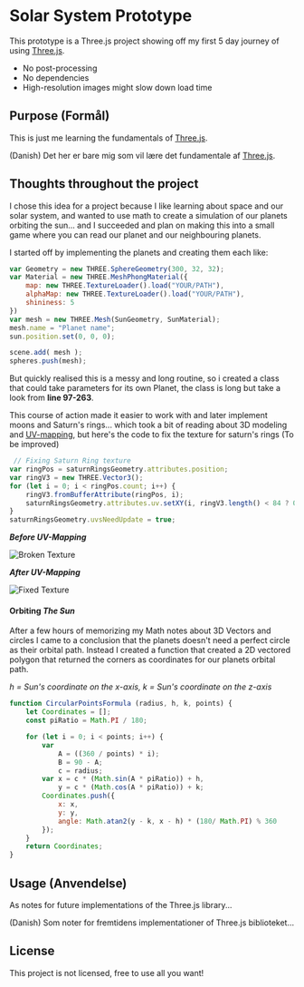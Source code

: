 # Solar System Prototype

This prototype is a Three.js project showing off my first 5 day journey of using [Three.js](https://threejs.org/).

* No post-processing
* No dependencies
* High-resolution images might slow down load time

## Purpose (Formål)

This is just me learning the fundamentals of [Three.js](https://threejs.org/).

(Danish) Det her er bare mig som vil lære det fundamentale af [Three.js](https://threejs.org/).

## Thoughts throughout the project
I chose this idea for a project because I like learning about space and our solar system, and wanted to use math to create a simulation of our planets orbiting the sun... and I succeeded and plan on making this into a small game where you can read our planet and our neighbouring planets.

I started off by implementing the planets and creating them each like:
```javascript 
var Geometry = new THREE.SphereGeometry(300, 32, 32);
var Material = new THREE.MeshPhongMaterial({
    map: new THREE.TextureLoader().load("YOUR/PATH"),
    alphaMap: new THREE.TextureLoader().load("YOUR/PATH"),
    shininess: 5       
})
var mesh = new THREE.Mesh(SunGeometry, SunMaterial);
mesh.name = "Planet name";
sun.position.set(0, 0, 0);

scene.add( mesh );
spheres.push(mesh);
```
But quickly realised this is a messy and long routine, so i created a class that could take parameters for its own Planet, the class is long but take a look from **line 97-263**.

This course of action made it easier to work with and later implement moons and Saturn's rings... which took a bit of reading about 3D modeling and [UV-mapping](https://en.wikipedia.org/wiki/UV_mapping), but here's the code to fix the texture for saturn's rings (To be improved)

```javascript 
 // Fixing Saturn Ring texture
var ringPos = saturnRingsGeometry.attributes.position;
var ringV3 = new THREE.Vector3();
for (let i = 0; i < ringPos.count; i++) {
    ringV3.fromBufferAttribute(ringPos, i);
    saturnRingsGeometry.attributes.uv.setXY(i, ringV3.length() < 84 ? 0 : 1, 1)
}
saturnRingsGeometry.uvsNeedUpdate = true;
```

***Before UV-Mapping***

![Broken Texture](https://imgur.com/KS2k4u9.png)

***After UV-Mapping***

![Fixed Texture](https://imgur.com/TR18JsJ.png)

#### Orbiting *The Sun*

After a few hours of memorizing my Math notes about 3D Vectors and circles I came to a conclusion that the planets doesn't need a perfect circle as their orbital path. 
Instead I created a function that created a 2D vectored polygon that returned the corners as coordinates for our planets orbital path. 

*h = Sun's coordinate on the x-axis, k = Sun's coordinate on the z-axis*

```javascript
function CircularPointsFormula (radius, h, k, points) {
    let Coordinates = [];
    const piRatio = Math.PI / 180;

    for (let i = 0; i < points; i++) {
        var 
            A = ((360 / points) * i);
            B = 90 - A;
            c = radius;
        var x = c * (Math.sin(A * piRatio)) + h,
            y = c * (Math.cos(A * piRatio)) + k;
        Coordinates.push({
            x: x,
            y: y,
            angle: Math.atan2(y - k, x - h) * (180/ Math.PI) % 360
        });
    }
    return Coordinates;
}
```

## Usage (Anvendelse)
As notes for future implementations of the Three.js library...

(Danish) Som noter for fremtidens implementationer of Three.js biblioteket...

## License
This project is not licensed, free to use all you want!
